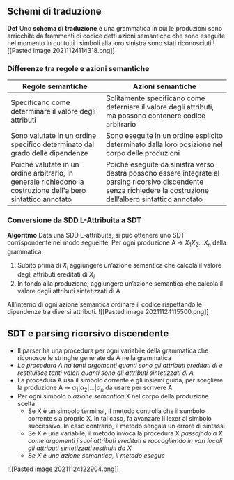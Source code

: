 ## Schemi di traduzione
**Def**
Uno **schema di traduzione** è una grammatica in cui le produzioni sono arricchite da frammenti di codice detti azioni semantiche che sono eseguite nel momento in cui tutti i simboli alla loro sinistra sono stati riconosciuti
![[Pasted image 20211124114318.png]]

### Differenze tra regole e azioni semantiche
| Regole semantiche                                                                                              | Azioni semantiche                                                                                                                                                  |
| -------------------------------------------------------------------------------------------------------------- | ------------------------------------------------------------------------------------------------------------------------------------------------------------------ |
| Specificano come determinare il valore degli attributi                                                         | Solitamente specificano come deterniare il valore degli attributi, ma possono contenere codice arbitrario                                                          |
| Sono valutate in un ordine specifico determinato dal grado delle dipendenze                                    | Sono eseguite in un ordine esplicito determinato dalla loro posizione nel corpo delle produzioni                                                                   |
| Poiché valutate in un ordine arbitrario, in generale richiedono la costruzione dell'albero sintattico annotato | Poiché eseguite da sinistra verso destra possono essere integrate al parsing ricorsivo discendente senza richiedere la costruzione dell’albero sintattico annotato |


### Conversione da SDD L-Attribuita a SDT

**Algoritmo**
Data una SDD L-attribuita, si può ottenere uno SDT corrispondente nel modo seguente, Per ogni produzione A -> $X_1X_2...X_n$ della grammatica:
1. Subito prima di $X_i$ aggiungere un’azione semantica che calcola il valore degli attributi ereditati di $X_i$
2. In fondo alla produzione, aggiungere un’azione semantica che calcola il valore degli attributi sintetizzati di A

All’interno di ogni azione semantica ordinare il codice rispettando le dipendenze tra diversi attributi.
![[Pasted image 20211124115500.png]]


## SDT e parsing ricorsivo discendente

- Il parser ha una procedura per ogni variabile della grammatica che riconosce le stringhe generate da A nella grammatica
- *La procedura A ha tanti argomenti quanti sono gli attributi ereditati di e restituisce tanti valori quanti sono gli attributi sintetizzati di A*
- La procedura A usa il simbolo corrente e gli insiemi guida, per scegliere la produzione A -> $\alpha_1  | \alpha_2 | ... | \alpha_n$ da usare per scrivere A
- Per ogni simbolo o *azione semantica* X nel corpo della produzione scelta:
	- Se X è un simbolo terminal, il metodo controlla che il sumbolo corrente sia proprio X. in tal caso, fa avanzare il lexer al simbolo successivo. In caso contrario, il metodo sengala un errore di sintassi
	- Se X è una variabile, il metodo invoca la procedura X *passajndo a X come argomenti i suoi attributi ereditati e raccogliendo in vari locali gli attributi sintetizzati restituiti da X*
	- *Se X è una azione semantica, il metodo esegue*

![[Pasted image 20211124122904.png]]
